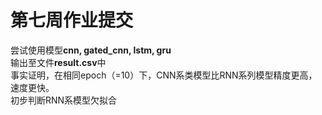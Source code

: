# 第七周作业提交  
尝试使用模型**cnn, gated_cnn, lstm, gru**  
输出至文件**result.csv**中  
事实证明，在相同epoch（=10）下，CNN系类模型比RNN系列模型精度更高，速度更快。  
初步判断RNN系模型欠拟合  
